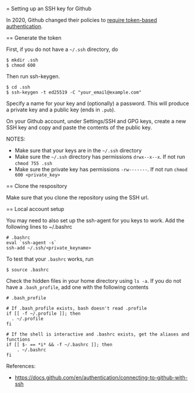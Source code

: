 = Setting up an SSH key for Github

In 2020, Github changed their policies to [require token-based authentication](https://github.blog/2020-12-15-token-authentication-requirements-for-git-operations/).

== Generate the token

First, if you do not have a `~/.ssh` directory, do

```
$ mkdir .ssh
$ chmod 600
```

Then run ssh-keygen.

```
$ cd .ssh
$ ssh-keygen -t ed25519 -C "your_email@example.com"
```

Specify a name for your key and (optionally) a password.
This will produce a private key and a public key (ends in `.pub`). 

On your Github account, under Settings/SSH and GPG keys, create a new SSH key and copy and paste the contents of the public key.

NOTES:
* Make sure that your keys are in the `~/.ssh` directory
* Make sure the `~/.ssh` directory has permissions `drwx--x--x`. If not run `chmod 755 .ssh`
* Make sure the private key has permissions `-rw-------`. If not run `chmod 600 <private_key>`

== Clone the respository

Make sure that you clone the repository using the SSH url. 

== Local account setup

You may need to also set up the ssh-agent for you keys to work. Add the following lines to ~/.bashrc

```
# .bashrc
eval `ssh-agent -s`
ssh-add ~/.ssh/<private_keyname>
```
To test that your `.bashrc` works, run

```
$ source .bashrc
```

Check the hidden files in your home directory using `ls -a`. If you do not have a `.bash_profile`, add one with the following contents

```
# .bash_profile

# If .bash_profile exists, bash doesn't read .profile
if [[ -f ~/.profile ]]; then
  . ~/.profile
fi

# If the shell is interactive and .bashrc exists, get the aliases and functions
if [[ $- == *i* && -f ~/.bashrc ]]; then
    . ~/.bashrc
fi
```

References:

* https://docs.github.com/en/authentication/connecting-to-github-with-ssh
